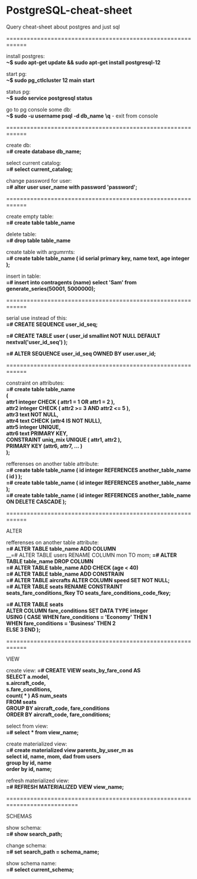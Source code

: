 # PostgreSQL-cheat-sheet
Query cheat-sheet about postgres and just sql

============================================================

install postgres: <br/>
__~$ sudo apt-get update && sudo apt-get install postgresql-12__

start pg: <br/>
__~$ sudo pg_ctlcluster 12 main start__

status pg: <br/>
__~$ sudo service postgresql status__

go to pg console some db: <br/>
__~$ sudo -u username psql -d db_name__
__\q__ - exit from console

============================================================

create db: <br/>
__=# create database db_name;__

select current catalog: <br/>
__=#  select current_catalog;__

change password for user: <br/>
__=#  alter user user_name with password 'password';__

============================================================

create empty table: <br/>
__=#  create table table_name__

delete table: <br/>
__=#  drop table table_name__

create table with argumrnts: <br/>
__=#  create table table_name (
id serial primary key,
name text,
age integer
);__

insert in table: <br/>
__=# insert into contragents (name)  select 'Sam' from  generate_series(50001, 5000000);__

============================================================

serial use instead of this: <br/>
__=#  CREATE SEQUENCE user_id_seq;__

__=#  CREATE TABLE user (
    user_id smallint NOT NULL DEFAULT nextval('user_id_seq')
);__

__=#  ALTER SEQUENCE user_id_seq OWNED BY user.user_id;__

============================================================

constraint on attributes: <br/>
__=#  create table table_name <br/>
(<br/>
attr1 integer CHECK ( attr1 = 1 OR attr1 = 2 ),<br/>
attr2 integer CHECK ( attr2 >= 3 AND attr2 <= 5 ),<br/>
attr3 text NOT NULL,<br/>
attr4 text CHECK (attr4 IS NOT NULL),<br/>
attr5 integer UNIQUE,<br/>
attr6 text PRIMARY KEY,<br/>
CONSTRAINT uniq_mix UNIQUE ( attr1, attr2 ),<br/>
PRIMARY KEY (attr6, attr7, ... )<br/>
);__

refferenses on another table attribute: <br/>
__=#  create table table_name ( id integer REFERENCES another_table_name ( id ) );__<br/>
__=#  create table table_name ( id integer REFERENCES another_table_name );__<br/>
__=#  create table table_name ( id integer REFERENCES another_table_name ON DELETE CASCADE );__

============================================================

ALTER

refferenses on another table attribute: <br/>
__=# ALTER TABLE table_name ADD COLUMN__<br/>
__=# ALTER TABLE users RENAME COLUMN mon TO mom;
__=# ALTER TABLE table_name DROP COLUMN__ <br/>
__=# ALTER TABLE table_name ADD CHECK (age < 40)__<br/>
__=# ALTER TABLE table_name ADD CONSTRAIN__<br/>
__=# ALTER TABLE aircrafts ALTER COLUMN speed SET NOT NULL;__<br/>
__=# ALTER TABLE seats RENAME CONSTRAINT seats_fare_conditions_fkey TO seats_fare_conditions_code_fkey;__<br/>

__=# ALTER TABLE seats<br/>
ALTER COLUMN fare_conditions SET DATA TYPE integer<br/>
USING ( CASE WHEN fare_conditions = 'Economy' THEN 1<br/>
WHEN fare_conditions = 'Business' THEN 2<br/>
ELSE 3 END );__

============================================================

VIEW

create view: 
__=# CREATE VIEW seats_by_fare_cond AS<br/>
SELECT a.model,<br/>
s.aircraft_code,<br/>
s.fare_conditions,<br/>
count( * ) AS num_seats<br/>
FROM seats<br/>
GROUP BY aircraft_code, fare_conditions<br/>
ORDER BY aircraft_code, fare_conditions;__

select from view: <br/>
__=# select * from view_name;__

create materialized view: <br/>
__=# create materialized  view parents_by_user_m as <br/>
select id, name, mom, dad from users <br/>
group by id, name <br/>
order by id, name;__

refresh materialized view: <br/>
__=# REFRESH MATERIALIZED VIEW view_name;__

===========================================================================

SCHEMAS

show schema: <br/>
__=#  show search_path;__

change schema: <br/>
__=#  set search_path = schema_name;__

show schema name: <br/>
__=#  select current_schema;__

